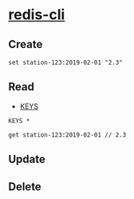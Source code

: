 # [redis-cli](https://redis.io/topics/rediscli)

## Create

`set station-123:2019-02-01 "2.3"`

## Read

- [KEYS](https://redis.io/commands/keys)

`KEYS *`

`get station-123:2019-02-01 // 2.3`

## Update

## Delete

